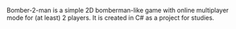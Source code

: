 Bomber-2-man is a simple 2D bomberman-like game with online multiplayer mode for (at least) 2 players. It is created in C# as a project for studies.